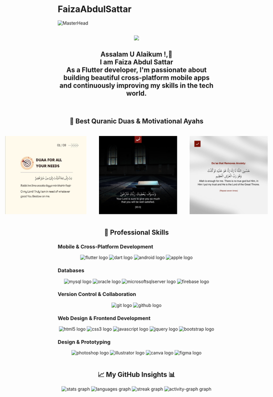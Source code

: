 # FaizaAbdulSattar
![MasterHead](https://github.com/user-attachments/assets/10f0fe7d-55ae-4f1a-af6b-946b6f54d3ee)


<br clear="both">

<div align="center">
  <img src="https://visitor-badge.laobi.icu/badge?page_id=FaizaAbdulSattar.FaizaAbdulSattar&"  />
</div>

<h2 align="center">Assalam U Alaikum !,👋<br> I am <strong>Faiza Abdul Sattar</strong><br>
As a Flutter developer, I'm passionate about building beautiful cross-platform mobile apps and continuously improving my skills in the tech world.<br>
</h2>

<br clear="both">

<h2 align="center">📖 Best Quranic Duas & Motivational Ayahs</h2>

<br clear="both">

<div align="center" style="display: flex; justify-content: center; align-items: center;">
  <img height="250" src="https://github.com/SyedMuhammadArsalanShah/SyedMuhammadArsalanShah/blob/master/images/i2.jpg" alt="Dua Image 1" style="margin: 0 20px;" />
  <img height="250" src="https://github.com/SyedMuhammadArsalanShah/SyedMuhammadArsalanShah/blob/master/images/i1.jpg" alt="Dua Image 2" style="margin: 0 20px;" />
  <img height="250" src="https://github.com/SyedMuhammadArsalanShah/SyedMuhammadArsalanShah/blob/master/images/i3.jpg" alt="Dua Image 3" style="margin: 0 20px;" />
</div>

<br clear="both">

<h2 align="center">🚀 Professional Skills</h2>

### Mobile & Cross-Platform Development
<div align="center">
  <img src="https://cdn.jsdelivr.net/gh/devicons/devicon/icons/flutter/flutter-original.svg" height="30" width="42" alt="flutter logo" />
  <img src="https://cdn.jsdelivr.net/gh/devicons/devicon/icons/dart/dart-original.svg" height="30" width="42" alt="dart logo" />
  <img src="https://cdn.jsdelivr.net/gh/devicons/devicon/icons/android/android-original.svg" height="30" width="42" alt="android logo" />
  <img src="https://cdn.jsdelivr.net/gh/devicons/devicon/icons/apple/apple-original.svg" height="30" width="42" alt="apple logo" />
</div>

### Databases
<div align="center">
  <img src="https://cdn.jsdelivr.net/gh/devicons/devicon/icons/mysql/mysql-original.svg" height="30" width="42" alt="mysql logo" />
  <img src="https://cdn.jsdelivr.net/gh/devicons/devicon/icons/oracle/oracle-original.svg" height="30" width="42" alt="oracle logo" />
  <img src="https://cdn.jsdelivr.net/gh/devicons/devicon/icons/microsoftsqlserver/microsoftsqlserver-plain.svg" height="30" width="42" alt="microsoftsqlserver logo" />
  <img src="https://cdn.jsdelivr.net/gh/devicons/devicon/icons/firebase/firebase-plain.svg" height="30" width="42" alt="firebase logo" />
</div>

### Version Control & Collaboration
<div align="center">
  <img src="https://cdn.jsdelivr.net/gh/devicons/devicon/icons/git/git-original.svg" height="30" width="42" alt="git logo" />
  <img src="https://cdn.jsdelivr.net/gh/devicons/devicon/icons/github/github-original.svg" height="30" width="42" alt="github logo" />
</div>

### Web Design & Frontend Development
<div align="center">
  <img src="https://cdn.jsdelivr.net/gh/devicons/devicon/icons/html5/html5-original.svg" height="30" width="42" alt="html5 logo" />
  <img src="https://cdn.jsdelivr.net/gh/devicons/devicon/icons/css3/css3-original.svg" height="30" width="42" alt="css3 logo" />
  <img src="https://cdn.jsdelivr.net/gh/devicons/devicon/icons/javascript/javascript-original.svg" height="30" width="42" alt="javascript logo" />
  <img src="https://cdn.jsdelivr.net/gh/devicons/devicon/icons/jquery/jquery-original.svg" height="30" width="42" alt="jquery logo" />
  <img src="https://cdn.jsdelivr.net/gh/devicons/devicon/icons/bootstrap/bootstrap-original.svg" height="30" width="42" alt="bootstrap logo" />
</div>

### Design & Prototyping
<div align="center">
  <img src="https://cdn.jsdelivr.net/gh/devicons/devicon/icons/photoshop/photoshop-plain.svg" height="30" width="42" alt="photoshop logo" />
  <img src="https://cdn.jsdelivr.net/gh/devicons/devicon/icons/illustrator/illustrator-plain.svg" height="30" width="42" alt="illustrator logo" />
  <img src="https://cdn.jsdelivr.net/gh/devicons/devicon/icons/canva/canva-original.svg" height="30" width="42" alt="canva logo" />
  <img src="https://cdn.jsdelivr.net/gh/devicons/devicon/icons/figma/figma-original.svg" height="30" width="42" alt="figma logo" />
</div>

<br clear="both">

<h2 align="center"> 📈 My GitHub Insights 📊</h2>

<div align="center">
  <img src="https://github-readme-stats.vercel.app/api?username=FaizaAbdulSattar&hide_title=false&hide_rank=false&show_icons=true&include_all_commits=true&count_private=true&disable_animations=false&theme=discord_old_blurple&locale=en&hide_border=true&order=1" height="150" alt="stats graph"  />
  <img src="https://github-readme-stats.vercel.app/api/top-langs?username=FaizaAbdulSattar&locale=en&hide_title=false&layout=compact&card_width=320&langs_count=12&theme=discord_old_blurple&hide_border=true&order=2" height="150" alt="languages graph"  />
  <img src="https://streak-stats.demolab.com?user=FaizaAbdulSattar&locale=en&mode=daily&theme=discord_old_blurple&hide_border=true&border_radius=5&order=3&card_width=800" height="150" alt="streak graph"  />
  <img src="https://github-readme-activity-graph.vercel.app/graph?username=FaizaAbdulSattar&radius=16&theme=react&area=true&hide_border=true&order=5" height="300" alt="activity-graph graph"  />
</div>
